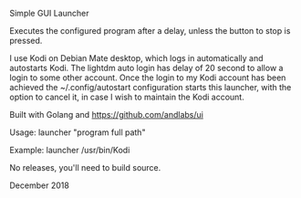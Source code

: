 Simple GUI Launcher

Executes the configured program after a delay, unless the button to stop is pressed.

I use Kodi on Debian Mate desktop, which logs in automatically and autostarts Kodi.
The lightdm auto login has delay of 20 second to allow a login to some other account.
Once the login to my Kodi account has been achieved the ~/.config/autostart configuration starts
this launcher, with the option to cancel it, in case I wish to maintain the Kodi account.

Built with Golang and https://github.com/andlabs/ui

Usage:
launcher "program full path"

Example:
launcher /usr/bin/Kodi

No releases, you'll need to build source.

December 2018


